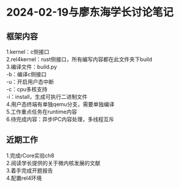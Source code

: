 # 2024-02-19与廖东海学长讨论笔记
## 框架内容
1.kernel：c侧接口  
2.rel4kernel：rust侧接口，所有编写内容都在此文件夹下build  
3.编译文件：build.py  
-b：编译c侧接口  
-u：开启用户态中断  
-c：cpu多核支持  
-i：install，生成可执行二进制文件  
4.用户态终端有单独qemu分支，需要单独编译  
5.工作重点任务在runtime内容  
6.待完成内容：异步IPC内容处理，多线程互斥
## 近期工作
1.完成rCore实验ch8  
2.阅读学长提供的关于微内核发展的文献  
3.着手完成开题报告  
4.配置rel4环境